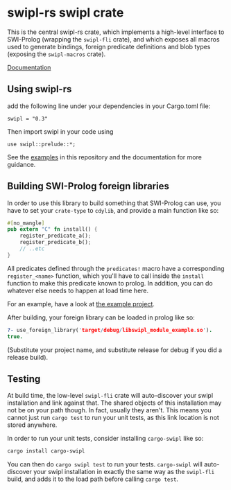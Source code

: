# swipl-rs swipl crate
This is the central swipl-rs crate, which implements a high-level
interface to SWI-Prolog (wrapping the `swipl-fli` crate), and which
exposes all macros used to generate bindings, foreign predicate
definitions and blob types (exposing the `swipl-macros` crate).

[Documentation](https://terminusdb-labs.github.io/swipl-rs/swipl/)

## Using swipl-rs
add the following line under your dependencies in your Cargo.toml file:
```
swipl = "0.3"
```

Then import swipl in your code using
```
use swipl::prelude::*;
```

See the [examples](https://github.com/terminusdb-labs/swipl-rs/tree/master/examples) in this repository and the documentation for more
guidance.

## Building SWI-Prolog foreign libraries
In order to use this library to build something that SWI-Prolog can
use, you have to set your `crate-type` to `cdylib`, and provide a main
function like so:

```rust
#[no_mangle]
pub extern "C" fn install() {
    register_predicate_a();
    register_predicate_b();
    // ..etc
}
```

All predicates defined through the `predicates!` macro have a
corresponding `register_<name>` function, which you'll have to call
inside the `install` function to make this predicate known to
prolog. In addition, you can do whatever else needs to happen at load
time here.

For an example, have a look at [the example project](https://github.com/terminusdb-labs/swipl-rs/tree/master/swipl-module-example).

After building, your foreign library can be loaded in prolog like so:

```prolog
?- use_foreign_library('target/debug/libswipl_module_example.so').
true.
```

(Substitute your project name, and substitute release for debug if you did a release build).

## Testing
At build time, the low-level `swipl-fli` crate will auto-discover your
swipl installation and link against that. The shared objects of this
installation may not be on your path though. In fact, usually they
aren't. This means you cannot just run `cargo test` to run your unit
tests, as this link location is not stored anywhere.

In order to run your unit tests, consider installing `cargo-swipl` like so:
```bash
cargo install cargo-swipl
```

You can then do `cargo swipl test` to run your tests. `cargo-swipl`
will auto-discover your swipl installation in exactly the same way as
the `swipl-fli` build, and adds it to the load path before calling
`cargo test`.
